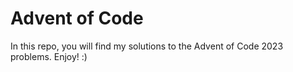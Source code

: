 # Advent of Code
In this repo, you will find my solutions to the Advent of Code 2023 problems. Enjoy! :)
